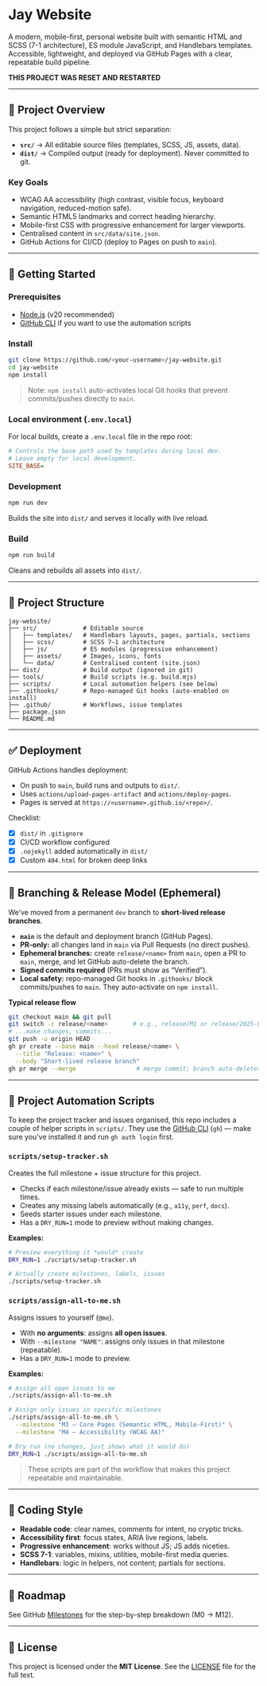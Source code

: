 # Jay Website

A modern, mobile-first, personal website built with semantic HTML and SCSS (7-1 architecture), ES module JavaScript, and Handlebars templates. Accessible, lightweight, and deployed via GitHub Pages with a clear, repeatable build pipeline.

**THIS PROJECT WAS RESET AND RESTARTED**

---

## 📖 Project Overview

This project follows a simple but strict separation:

- **`src/`** → All editable source files (templates, SCSS, JS, assets, data).  
- **`dist/`** → Compiled output (ready for deployment). Never committed to git.  

### Key Goals
- WCAG AA accessibility (high contrast, visible focus, keyboard navigation, reduced-motion safe).  
- Semantic HTML5 landmarks and correct heading hierarchy.  
- Mobile-first CSS with progressive enhancement for larger viewports.  
- Centralised content in `src/data/site.json`.  
- GitHub Actions for CI/CD (deploy to Pages on push to `main`).  

---

## 🚀 Getting Started

### Prerequisites
- [Node.js](https://nodejs.org/) (v20 recommended)  
- [GitHub CLI](https://cli.github.com/) if you want to use the automation scripts

### Install
```bash
git clone https://github.com/<your-username>/jay-website.git
cd jay-website
npm install
````

> Note: `npm install` auto-activates local Git hooks that prevent commits/pushes directly to `main`.

### Local environment (`.env.local`)

For local builds, create a `.env.local` file in the repo root:

```ini
# Controls the base path used by templates during local dev.
# Leave empty for local development.
SITE_BASE=
```

### Development

```bash
npm run dev
```

Builds the site into `dist/` and serves it locally with live reload.

### Build

```bash
npm run build
```

Cleans and rebuilds all assets into `dist/`.

---

## 🧩 Project Structure

```
jay-website/
├── src/             # Editable source
│   ├── templates/   # Handlebars layouts, pages, partials, sections
│   ├── scss/        # SCSS 7–1 architecture
│   ├── js/          # ES modules (progressive enhancement)
│   ├── assets/      # Images, icons, fonts
│   └── data/        # Centralised content (site.json)
├── dist/            # Build output (ignored in git)
├── tools/           # Build scripts (e.g. build.mjs)
├── scripts/         # Local automation helpers (see below)
├── .githooks/       # Repo-managed Git hooks (auto-enabled on install)
├── .github/         # Workflows, issue templates
├── package.json
└── README.md
```

---

## ✅ Deployment

GitHub Actions handles deployment:

* On push to `main`, build runs and outputs to `dist/`.
* Uses `actions/upload-pages-artifact` and `actions/deploy-pages`.
* Pages is served at `https://<username>.github.io/<repo>/`.

Checklist:

* [x] `dist/` in `.gitignore`
* [x] CI/CD workflow configured
* [x] `.nojekyll` added automatically in `dist/`
* [x] Custom `404.html` for broken deep links

---

## 🔀 Branching & Release Model (Ephemeral)

We’ve moved from a permanent `dev` branch to **short-lived release branches**.

* **`main`** is the default and deployment branch (GitHub Pages).
* **PR-only:** all changes land in `main` via Pull Requests (no direct pushes).
* **Ephemeral branches:** create `release/<name>` from `main`, open a PR to `main`, merge, and let GitHub auto-delete the branch.
* **Signed commits required** (PRs must show as “Verified”).
* **Local safety:** repo-managed Git hooks in `.githooks/` block commits/pushes to `main`. They auto-activate on `npm install`.

**Typical release flow**

```bash
git checkout main && git pull
git switch -c release/<name>       # e.g., release/M1 or release/2025-09-14
# ...make changes, commits...
git push -u origin HEAD
gh pr create --base main --head release/<name> \
  --title "Release: <name>" \
  --body "Short-lived release branch"
gh pr merge --merge                 # merge commit; branch auto-deletes on merge
```

---

## 🔧 Project Automation Scripts

To keep the project tracker and issues organised, this repo includes a couple of helper scripts in `scripts/`.
They use the [GitHub CLI](https://cli.github.com/) (`gh`) — make sure you’ve installed it and run `gh auth login` first.

### `scripts/setup-tracker.sh`

Creates the full milestone + issue structure for this project.

* Checks if each milestone/issue already exists — safe to run multiple times.
* Creates any missing labels automatically (e.g., `a11y`, `perf`, `docs`).
* Seeds starter issues under each milestone.
* Has a `DRY_RUN=1` mode to preview without making changes.

**Examples:**

```bash
# Preview everything it *would* create
DRY_RUN=1 ./scripts/setup-tracker.sh

# Actually create milestones, labels, issues
./scripts/setup-tracker.sh
```

### `scripts/assign-all-to-me.sh`

Assigns issues to yourself (`@me`).

* With **no arguments**: assigns **all open issues**.
* With `--milestone "NAME"`: assigns only issues in that milestone (repeatable).
* Has a `DRY_RUN=1` mode to preview.

**Examples:**

```bash
# Assign all open issues to me
./scripts/assign-all-to-me.sh

# Assign only issues in specific milestones
./scripts/assign-all-to-me.sh \
  --milestone "M3 — Core Pages (Semantic HTML, Mobile-First)" \
  --milestone "M4 — Accessibility (WCAG AA)"

# Dry run (no changes, just shows what it would do)
DRY_RUN=1 ./scripts/assign-all-to-me.sh
```

> These scripts are part of the workflow that makes this project repeatable and maintainable.

---

## 📝 Coding Style

* **Readable code**: clear names, comments for intent, no cryptic tricks.
* **Accessibility first**: focus states, ARIA live regions, labels.
* **Progressive enhancement**: works without JS; JS adds niceties.
* **SCSS 7-1**: variables, mixins, utilities, mobile-first media queries.
* **Handlebars**: logic in helpers, not content; partials for sections.

---

## 📌 Roadmap

See GitHub [Milestones](https://github.com/jaygtel/jay-website/milestones) for the step-by-step breakdown (M0 → M12).

---

## 📄 License

This project is licensed under the **MIT License**. See the [LICENSE](LICENSE) file for the full text.
